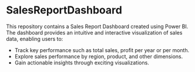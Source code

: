 # SalesReportDashboard
This repository contains a Sales Report Dashboard created using Power BI. The dashboard provides an intuitive and interactive visualization of sales data, enabling users to:

* Track key performance such as total sales, profit per year or per month.
* Explore sales performance by region, product, and other dimensions.
* Gain actionable insights through exciting visualizations.
